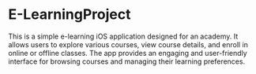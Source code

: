 # E-LearningProject
This is a simple e-learning iOS application designed for an academy. It allows users to explore various courses, view course details, and enroll in online or offline classes. The app provides an engaging and user-friendly interface for browsing courses and managing their learning preferences.
